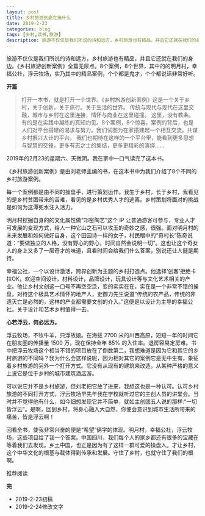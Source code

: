 ```yaml
---
layout: post
title: 乡村旅游到底在搞什么
date: 2019-2-23
categories: blog
tags: [乡村,读书,旅游]
description: 旅游不仅仅是我们所说的诗和远方，乡村旅游也有精品，并且它还就在我们的身边。《乡村旅游创新案例》全篇无尿点。8个案例，8个世界，其中的的明月村，幸福公社，浮云牧场，实乃其中的精品案例，个个都是鬼才，个个都说话非常好听。
---
```


旅游不仅仅是我们所说的诗和远方，乡村旅游也有精品，并且它还就在我们的身边。《乡村旅游创新案例》全篇无尿点。8个案例，8个世界，其中的的明月村，幸福公社，浮云牧场，实乃其中的精品案例，个个都是鬼才，个个都说话非常好听。

**开篇**

>打开一本书，就是打开一个世界。《乡村旅游创新案例》这是一个关于乡村，关于创新，关于旅行。关于生活的世界。
>传统与现代与现代在这里交融，城市与乡村在这里连接，情怀与商业在这里碰撞。
>这里，没有教条。有的是在实践中凝练的真知灼见。8个案例，8个惊喜，案例的背后，也是人们对平台搭建的渴求与努力。我们试图为在家搭建起一个相互交流，共谋乡村振兴大计的平台。
>我们也期待在这样的一个平台里，能看到更多思想与智慧的交锋，更多有志之士的集结，更多更精彩的演绎……

2019年的2月23的星期六、天微阴。我在家中一口气读完了这本书。

《乡村旅游创新案例》是由刘老师主编的书，在这本书中为我们介绍了8个不同的乡村旅游案例。

每一个案例都是由不同的操盘手，进行策划运作。我生于乡村，长于乡村，我看见的是乡村贫困带来的苦难，看见的是乡村优秀人才的逃离。乡村策划将面对的挑战是如何为这潭死水注入活力。

明月村挖掘自身的的文化属性做“邛窑陶艺”这个 IP 让普通游客可参与，专业人才可发展的变现方式，给人一种它山之石可以攻玉的奇妙之感，很强。面对明月村的未来发展和如何做好自身，这个田园诗一样的女子，村民眼中的“奇村长”陈奇说道：“要做独立的人格，没有野心的野心，时间自然会说明一切”。这也让这个奇女人的身上又多了一层奇才的味道，且看时间会给我们什么答案，别说还让人挺是期待。

幸福公社，一个以设计激活，跨界创新为主题的乡村打造点。他选择‘创客’拒绝卡拉OK，欢迎空间设计，材料设计，品牌设计，玩具设计等与文化艺术相关的产业。他让乡村文创这一口号不再空空泛，变的实实在在，实在是一个非常不错的操盘。对待这个极具艺术情怀的地产人，史御力先生说道“传统的农产品，传统的非遗灭亡是必然的，这样的产业都需要文创的介入。”这便是以设计为主导的幸福公社。关于设计和艺术乡村值得一去。

**心若浮云，何必远方。**

浮云牧场，不牧牛羊，只浮故娘。在海拔 2700 米的川西高原，短短一年的时间它在朋友圈的传播量 1500 万，现在保持全年 85% 的入住率。退房容易定房难。书中把浮云牧场这个相当不错的项目放在了倒数第二，我想难道是因为它和其它的乡村旅游的不同吗？我为什么会这样说呢，因为相对其它的案例它是无中生有，象征着乡村旅游的另外一个打开方式。它没有从现有的建筑来改造，从某种严格的意义上说它是位于乡村的城市建筑酒店游。

可以说它并不是乡村旅游，但刘老把它放了进来，我想这也是一种认可。认可乡村旅游的不同打开方式，浮云牧场早先年我在学校就听过它的主创人员的讲堂会。当时并不觉得他有什么，如今细想发现它并不简单，就如主创团五人说的那样:“一切皆浮云”。是啊，回到乡村，将身心融入大自然，你便会意识到城市生活所带来的痛苦，皆是浮云啊！

回看全书，使我非常兴奋的便是“希望”俩字的体现。明月村，幸福公社，浮云牧场，这些项目给了我一个答案。中国四川，我们每个人的家乡都还有很多的宝藏在等着我们去发现。乡土中国，也正是因为有了这样一群可爱的操盘人。才让乡村，这个中华文化的根基与载体得到传承和发展。守住了乡村，也就守住了我们的根啊。

推荐阅读

**完**

- 2019-2-23初稿
- 2019-2-24修改文字
